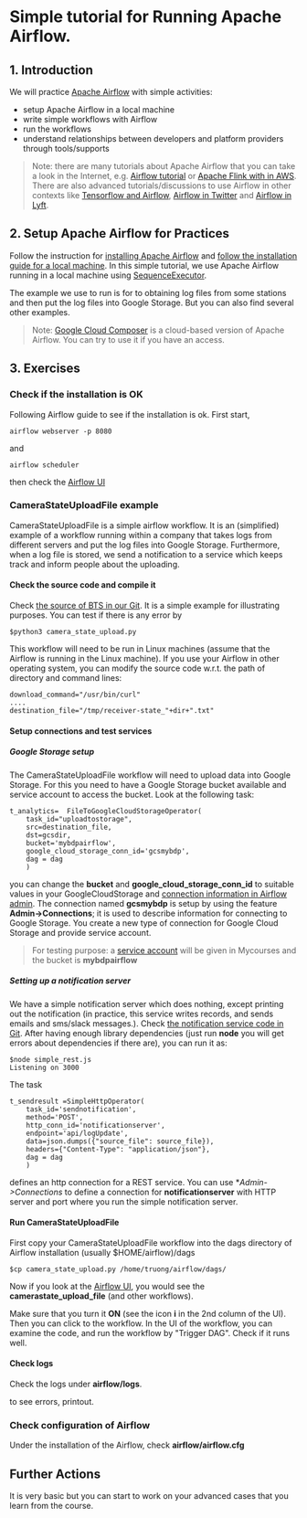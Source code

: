 # Simple tutorial for Running Apache Airflow.

## 1. Introduction
We will practice [Apache Airflow](https://airflow.apache.org/) with simple activities:
* setup Apache Airflow in a local machine
* write simple workflows with Airflow
* run the workflows
* understand relationships between developers and platform providers through tools/supports

>Note: there are many tutorials about Apache Airflow that you can take a look in the Internet, e.g. [Airflow tutorial](https://github.com/tuanavu/airflow-tutorial) or [Apache Flink with in AWS](https://www.youtube.com/watch?v=4FIPt87A_qM). There are also advanced tutorials/discussions to use Airflow in other contexts like [Tensorflow and Airflow](https://www.tensorflow.org/tfx/tutorials/tfx/airflow_workshop), [Airflow in Twitter](https://blog.twitter.com/engineering/en_us/topics/insights/2018/ml-workflows.html) and [Airflow in Lyft](https://eng.lyft.com/running-apache-airflow-at-lyft-6e53bb8fccff).


## 2. Setup Apache Airflow for Practices

Follow the instruction for [installing Apache Airflow](https://airflow.apache.org/installation.html) and [follow the installation guide for a local machine](https://airflow.apache.org/start.html). In this simple tutorial, we use Apache Airflow running in a local machine using [SequenceExecutor](https://airflow.apache.org/_api/airflow/executors/index.html).

The example we use to run is for to obtaining log files from some stations and then put the log files into Google Storage. But you can also find several other examples.

>Note: [Google Cloud Composer](https://cloud.google.com/composer/) is a cloud-based version of Apache Airflow. You can try to use it if you have an access.

## 3. Exercises
### Check if the installation is OK
Following Airflow guide to see if the installation is ok.  First start,
```
airflow webserver -p 8080
```
and
```
airflow scheduler
```

then check the [Airflow UI](http://localhost:8080)

### CameraStateUploadFile example
CameraStateUploadFile is a simple airflow workflow. It is an (simplified) example of a workflow running within a company that takes logs from different servers and put the log files into Google Storage. Furthermore, when a log file is stored, we send a notification to a service which keeps track and inform people about the uploading.

#### Check the source code and compile it
Check [the source of BTS in our Git](camerastateuploadfile/). It is a simple example for illustrating purposes. You can test if there is any error by
```
$python3 camera_state_upload.py
```
This workflow will need to be run in Linux machines (assume that the Airflow is running in the Linux machine). If you use your Airflow in other operating system, you can modify the source code w.r.t. the path of directory and command lines:
```
download_command="/usr/bin/curl"
....
destination_file="/tmp/receiver-state_"+dir+".txt"
```

#### Setup connections and test services
##### Google Storage setup
The CameraStateUploadFile workflow will need to upload data into Google Storage. For this you need to have a Google Storage bucket available and service account to access the bucket. Look at the following task:
```
t_analytics=  FileToGoogleCloudStorageOperator(
    task_id="uploadtostorage",
    src=destination_file,
    dst=gcsdir,
    bucket='mybdpairflow',
    google_cloud_storage_conn_id='gcsmybdp',
    dag = dag
    )
```
you can change the **bucket** and **google_cloud_storage_conn_id** to suitable values in your GoogleCloudStorage and [connection information in Airflow admin](https://airflow.apache.org/concepts.html#connections).
The connection named **gcsmybdp** is setup by using the feature **Admin->Connections**; it is used to describe information for connecting to Google Storage. You create a new type of connection for Google Cloud Storage and provide service account.

>For testing purpose: a [service account]() will be given in Mycourses and the bucket is **mybdpairflow**

##### Setting up a notification server

We have a simple notification server which does nothing, except printing out the notification (in practice, this service writes records, and sends emails and sms/slack messages.). Check [the notification service code  in Git](dummy-notificationservice/). After having enough library dependencies (just run **node** you will get errors about dependencies if there are), you can run it as:

```
$node simple_rest.js
Listening on 3000
```

The task
```
t_sendresult =SimpleHttpOperator(
    task_id='sendnotification',
    method='POST',
    http_conn_id='notificationserver',
    endpoint='api/logUpdate',
    data=json.dumps({"source_file": source_file}),
    headers={"Content-Type": "application/json"},
    dag = dag
    )
```
defines an http connection for a REST service. You can use **Admin->Connections* to define a connection for **notificationserver** with HTTP server and port where you run the simple notification server.

#### Run CameraStateUploadFile
First copy your CameraStateUploadFile workflow into the dags directory of Airflow installation (usually $HOME/airflow)/dags

```
$cp camera_state_upload.py /home/truong/airflow/dags/
```

Now if you look at the [Airflow UI](http://localhost:8080), you would see the **camerastate_upload_file** (and other workflows).

Make sure that you turn it **ON** (see the icon **i** in the 2nd column of the UI). Then you can click to the workflow. In the UI of the workflow, you can examine the code, and run the workflow by "Trigger DAG". Check if it runs well.


#### Check logs
Check the logs under **airflow/logs**.

to see errors, printout.

### Check configuration of Airflow

Under the installation of the Airflow, check **airflow/airflow.cfg**

## Further Actions

It is very basic but you can start to work on your advanced cases that you learn from the course.
